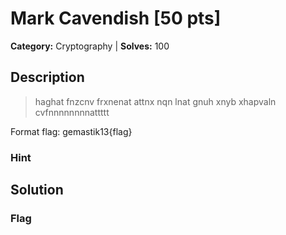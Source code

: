 # Mark Cavendish [50 pts]

**Category:** Cryptography
| **Solves:** 100

## Description
>haghat fnzcnv frxnenat attnx nqn lnat gnuh xnyb xhapvaln cvfnnnnnnnnattttt

Format flag: gemastik13{flag}

### Hint
 
## Solution

### Flag

